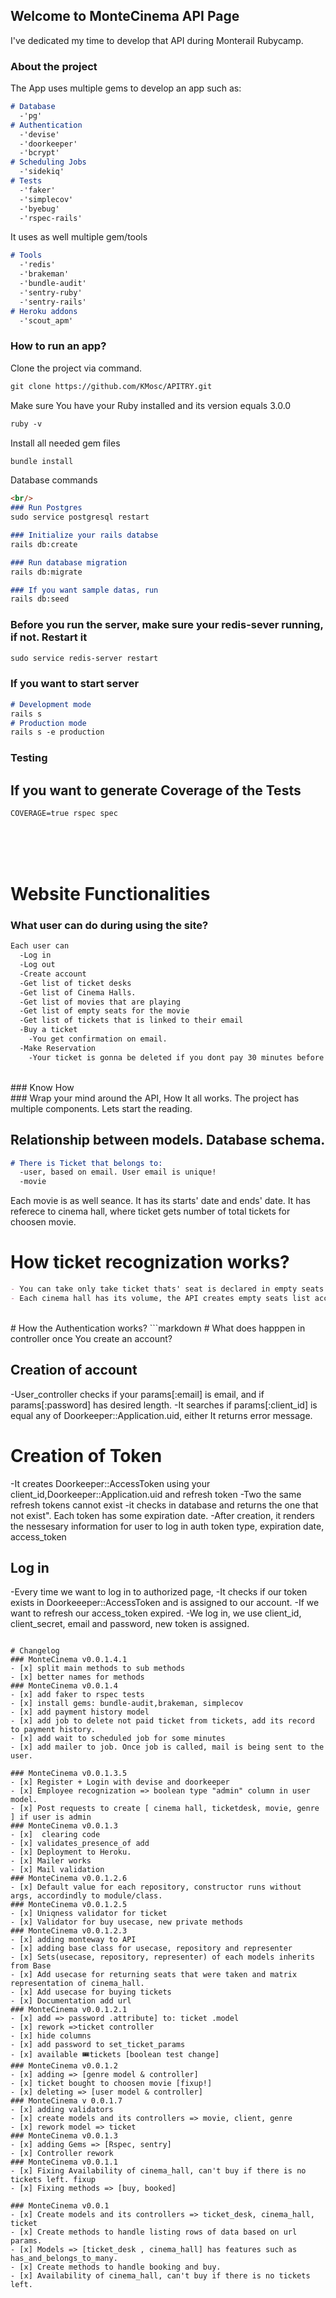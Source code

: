 ## Welcome to MonteCinema API Page

I've dedicated my time to develop that API during Monterail Rubycamp.
### About the project

The App uses multiple gems to develop an app such as:

```markdown
# Database
  -'pg'
# Authentication
  -'devise'
  -'doorkeeper'
  -'bcrypt'
# Scheduling Jobs
  -'sidekiq'
# Tests
  -'faker'
  -'simplecov'
  -'byebug'
  -'rspec-rails'
```
It uses as well multiple gem/tools

```markdown
# Tools
  -'redis'
  -'brakeman'
  -'bundle-audit'
  -'sentry-ruby'
  -'sentry-rails'
# Heroku addons
  -'scout_apm'
```


### How to run an app?
Clone the project via command.
```markdown
git clone https://github.com/KMosc/APITRY.git
```
Make sure You have your Ruby installed and its version equals 3.0.0
```markdown
ruby -v
```
Install all needed gem files
```markdown
bundle install
```
Database commands
```markdown
<br/>
### Run Postgres
sudo service postgresql restart

### Initialize your rails databse
rails db:create

### Run database migration
rails db:migrate

### If you want sample datas, run
rails db:seed
```
### Before you run the server, make sure your redis-sever running, if not. Restart it
```markdown
sudo service redis-server restart
```
### If you want to start server
```markdown
# Development mode
rails s
# Production mode
rails s -e production
```

### Testing
## If you want to generate Coverage of the Tests
```markdown
COVERAGE=true rspec spec
```
<br/>
<br/>
<br/>

# Website Functionalities

### What user can do during using the site?
```markdown
Each user can
  -Log in
  -Log out
  -Create account
  -Get list of ticket desks
  -Get list of Cinema Halls.
  -Get list of movies that are playing
  -Get list of empty seats for the movie
  -Get list of tickets that is linked to their email
  -Buy a ticket
    -You get confirmation on email.
  -Make Reservation
    -Your ticket is gonna be deleted if you dont pay 30 minutes before movies start.
```
<br/>
### Know How
<br/>
### Wrap your mind around the API, How It all works.
The project has multiple components. Lets start the reading.

## Relationship between models. Database schema.
```markdown
# There is Ticket that belongs to:
  -user, based on email. User email is unique!
  -movie
```
Each movie is as well seance. It has its starts' date and ends' date. It has referece to cinema hall, where ticket gets number of total tickets for choosen movie.

# How ticket recognization works?
```markdown
- You can take only take ticket thats' seat is declared in empty seats list.
- Each cinema hall has its volume, the API creates empty seats list accordingly to volume of cinema hall, each row has maximum 10 seats.
```
<br/>
# How the Authentication works?
```markdown
# What does happpen in controller once You create an account?

## Creation of account
-User_controller checks if your params[:email] is email, and if params[:password] has desired length.
-It searches if params[:client_id] is equal any of Doorkeeper::Application.uid, either It returns error message.
# Creation of Token
-It creates Doorkeeper::AccessToken using your client_id,Doorkeeper::Application.uid and refresh token
-Two the same refresh tokens cannot exist
  -it checks in database and returns the one that not exist". Each token has some expiration date.
-After creation, it renders the nessesary information for user to log in auth token type, expiration date, access_token
## Log in
-Every time we want to log in to authorized page,
-It checks if our token exists in Doorkeeeper::AccessToken and is assigned to our account.
-If we want to refresh our access_token expired.
  -We log in, we use client_id, client_secret, email and password, new token is assigned.
```

# Changelog
### MonteCinema v0.0.1.4.1
- [x] split main methods to sub methods
- [x] better names for methods
### MonteCinema v0.0.1.4
- [x] add faker to rspec tests
- [x] install gems: bundle-audit,brakeman, simplecov
- [x] add payment history model
- [x] add job to delete not paid ticket from tickets, add its record to payment history.
- [x] add wait to scheduled job for some minutes 
- [x] add mailer to job. Once job is called, mail is being sent to the user.

### MonteCinema v0.0.1.3.5
- [x] Register + Login with devise and doorkeeper
- [x] Employee recognization => boolean type "admin" column in user model.
- [x] Post requests to create [ cinema hall, ticketdesk, movie, genre ] if user is admin
### MonteCinema v0.0.1.3
- [x]  clearing code
- [x] validates_presence_of add
- [x] Deployment to Heroku.
- [x] Mailer works
- [x] Mail validation
### MonteCinema v0.0.1.2.6
- [x] Default value for each repository, constructor runs without args, accordindly to module/class.
### MonteCinema v0.0.1.2.5
- [x] Uniqness validator for ticket
- [x] Validator for buy usecase, new private methods
### MonteCinema v0.0.1.2.3
- [x] adding monteway to API
- [x] adding base class for usecase, repository and representer
- [x] Sets(usecase, repository, representer) of each models inherits from Base
- [x] Add usecase for returning seats that were taken and matrix representation of cinema_hall.
- [x] Add usecase for buying tickets
- [x] Documentation add url
### MonteCinema v0.0.1.2.1
- [x] add => password .attribute] to: ticket .model
- [x] rework =>ticket controller
- [x] hide columns
- [x] add password to set_ticket_params
- [x] available 🎟tickets [boolean test change]
### MonteCinema v0.0.1.2
- [x] adding => [genre model & controller]
- [x] ticket bought to choosen movie [fixup!]
- [x] deleting => [user model & controller]
### MonteCinema v 0.0.1.7
- [x] adding validators
- [x] create models and its controllers => movie, client, genre
- [x] rework model => ticket
### MonteCinema v0.0.1.3
- [x] adding Gems => [Rspec, sentry]
- [x] Controller rework
### MonteCinema v0.0.1.1
- [x] Fixing Availability of cinema_hall, can't buy if there is no tickets left. fixup
- [x] Fixing methods => [buy, booked]

### MonteCinema v0.0.1 
- [x] Create models and its controllers => ticket_desk, cinema_hall, ticket
- [x] Create methods to handle listing rows of data based on url params.
- [x] Models => [ticket_desk , cinema_hall] has features such as has_and_belongs_to_many.
- [x] Create methods to handle booking and buy.
- [x] Availability of cinema_hall, can't buy if there is no tickets left.
